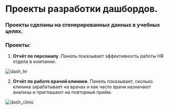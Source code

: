 # Проекты разработки дашбордов.

### Проекты сделаны на сгенерированных данных в учебных целях.

### Проекты:
1.  **Отчёт по персоналу**. Панель показывает эффективность работы HR отдела в компании.

![dash_hr](https://user-images.githubusercontent.com/92550498/230777991-5a9779a7-312a-46b9-adf2-6878e8533d43.png)


2. **Отчёт по работе врачей клиники**. Панель показывает, сколько клиника зарабатывает на врачах и как часто врачи назначают анализы и приглашают на повторный приём.

![dash_clinic](https://user-images.githubusercontent.com/92550498/230778139-2d0fc72d-db6c-47be-ac3b-9dfb07d72a83.png)
